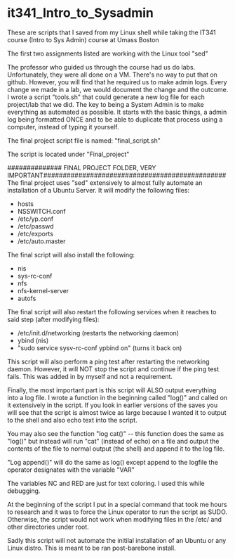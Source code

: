 # it341_Intro_to_Sysadmin
These are scripts that I saved from my Linux shell while taking the IT341 course (Intro to Sys Admin) course at Umass Boston

The first two assignments listed are working with the Linux tool "sed"

The professor who guided us through the course had us do labs. Unfortunately, they were all done on a VM. There's no way to put that on github. However, you will find that he required us to make admin logs. Every change we made in a lab, we would document the change and the outcome. I wrote a script "tools.sh" that could generate a new log file for each project/lab that we did. The key to being a System Admin is to make everything as automated as possible. It starts with the basic things, a admin log being formatted ONCE and to be able to duplicate that process using a computer, instead of typing it yourself.

The final project script file is named: "final_script.sh"

The script is located under "Final_project"

############## FINAL PROJECT FOLDER, VERY IMPORTANT###############################################
The final project uses "sed" extensively to almost fully automate an installation of a Ubuntu Server. It will modify the following files:
- hosts
- NSSWITCH.conf
- /etc/yp.conf
- /etc/passwd
- /etc/exports
- /etc/auto.master

The final script will also install the following:
- nis
- sys-rc-conf
- nfs
- nfs-kernel-server
- autofs

The final script will also restart the following services when it reaches to said step (after modifying files):
- /etc/init.d/networking (restarts the networking daemon)
- ybind (nis)
- "sudo service sysv-rc-conf ypbind on" (turns it back on)

This script will also perform a ping test after restarting the networking daemon. However, it will NOT stop the script and continue if the ping test fails. This was added in by myself and not a requirement.

Finally, the most important part is this script will ALSO output everything into a log file. I wrote a function in the beginning called "log()" and called on it extensively in the script. If you look in earlier versions of the saves you will see that the script is almost twice as large because I wanted it to output to the shell and also echo text into the script.

You may also see the function "log cat()" -- this function does the same as "log()" but instead will run "cat" (instead of echo) on a file and output the contents of the file to normal output (the shell) and append it to the log file. 

"Log append()" will do the same as log() except append to the logfile the operator designates with the variable "VAR"

The variables NC and RED are just for text coloring. I used this while debugging.

At the beginning of the script I put in a special command that took me hours to research and it was to force the Linux operator to run the script as SUDO. Otherwise, the script would not work when modifying files in the /etc/ and other directories under root.

Sadly this script will not automate the initilal installation of an Ubuntu or any Linux distro. This is meant to be ran post-barebone install.
